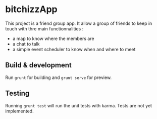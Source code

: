# bitchizzApp

This project is a friend group app. It allow a group of friends to keep in touch with thre main functionnalities :
  - a map to know where the members are
  - a chat to talk
  - a simple event scheduler to know when and where to meet


## Build & development

Run `grunt` for building and `grunt serve` for preview.

## Testing

Running `grunt test` will run the unit tests with karma. Tests are not yet implemented.
